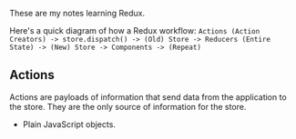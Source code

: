 These are my notes learning Redux.

Here's a quick diagram of how a Redux workflow:
`Actions (Action Creators) -> store.dispatch() -> (Old) Store -> Reducers (Entire State) -> (New) Store -> Components -> (Repeat)`

## Actions
Actions are payloads of information that send data from the application to the store. They are the only source of information for the store.
- Plain JavaScript objects.
